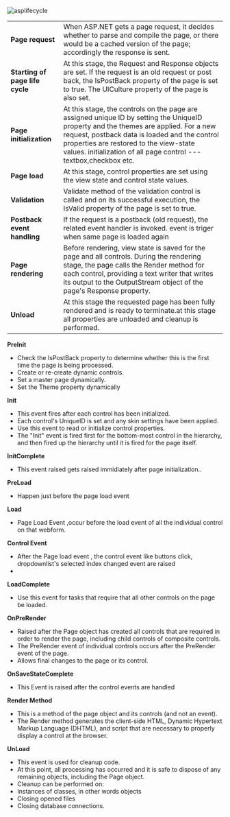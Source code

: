 ![asplifecycle](https://user-images.githubusercontent.com/67995958/131241021-f4a37166-0680-488d-ac96-4ac7fa4e3e8f.PNG)



| |  |
| ----------- | ----------------- |
| **Page request** |  When ASP.NET gets a page request, it decides whether to parse and compile the page, or there would be a cached version of the page; accordingly the response is sent. |
|**Starting of page life cycle**       | At this stage, the Request and Response objects are set. If the request is an old request or post back, the IsPostBack property of the page is set to true. The UICulture property of the page is also set.           |
|**Page initialization**      | At this stage, the controls on the page are assigned unique ID by setting the UniqueID property and the themes are applied. For a new request, postback data is loaded and the control properties are restored to the view-state values.  initialization of all page control --- textbox,checkbox etc.            |
|**Page load**       | At this stage, control properties are set using the view state and control state values.            |
| **Validation**       | Validate method of the validation control is called and on its successful execution, the IsValid property of the page is set to true.         |
| **Postback event handling**       |  If the request is a postback (old request), the related event handler is invoked.   event is triger when same page is loaded again            |
| **Page rendering**       |Before rendering, view state is saved for the page and all controls. During the rendering stage, the page calls the Render method for each control, providing a text writer that writes its output to the OutputStream object of the page's Response property.             |
| **Unload**       |At this stage the requested page has been fully rendered and is ready to terminate.at this stage all properties are unloaded and cleanup is performed.          |

**PreInit**
- Check the IsPostBack property to determine whether this is the first time the page is being processed.
- Create or re-create dynamic controls.
- Set a master page dynamically.
- Set the Theme property dynamically

**Init**
- This event fires after each control has been initialized.
- Each control's UniqueID is set and any skin settings have been applied.
- Use this event to read or initialize control properties.
- The "Init" event is fired first for the bottom-most control in the hierarchy, and then fired up the hierarchy until it is fired for the page itself.

**InitComplete**
- This event raised gets raised immidiately after page initialization..

**PreLoad**
- Happen just before the page load event

**Load**
- Page Load Event ,occur before the load event of all the individual control on that webform.

**Control Event**
- After the Page load event , the control event like buttons click, dropdownlist's selected index changed event are raised
- 
**LoadComplete**
- Use this event for tasks that require that all other controls on the page be loaded.

**OnPreRender**
- Raised after the Page object has created all controls that are required in order to render the page, including child controls of composite controls.
- The PreRender event of individual controls occurs after the PreRender event of the page.
- Allows final changes to the page or its control.

**OnSaveStateComplete**
- This Event is raised after the control events are handled


**Render Method**
- This is a method of the page object and its controls (and not an event).
- The Render method generates the client-side HTML, Dynamic Hypertext Markup Language (DHTML), and script that are necessary to properly display a control at the browser.

**UnLoad**
- This event is used for cleanup code.
- At this point, all processing has occurred and it is safe to dispose of any remaining objects, including the Page object.
- Cleanup can be performed on:
- Instances of classes, in other words objects
- Closing opened files
- Closing database connections.
